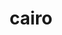 ---
title: "cairo"
layout: cache
categories: [package, develop]
meta: {"versions": ["1.16.0"], "compilers": ["gcc@=11.1.0", "oneapi@=2024.2.0"], "oss": ["ubuntu20.04", "ubuntu22.04"], "platforms": ["linux"], "targets": ["x86_64_v3"], "stacks": ["data-vis-sdk", "e4s-oneapi", "root"], "num_specs": 13, "num_specs_by_stack": {"root": 13, "data-vis-sdk": 6, "e4s-oneapi": 2}}
spec_details: [{"hash": "wq2fpbwnhwpzn2p36kfmhc7cdvv4h3vg", "compiler": "gcc@=11.1.0", "versions": ["1.16.0"], "os": "ubuntu20.04", "platform": "linux", "target": "x86_64_v3", "variants": ["~X", "build_system=autotools", "~fc", "+ft", "+gobject", "patches=7097196,7c4da77", "+pdf", "+pic", "~png", "+shared", "~svg"], "stacks": ["root"], "size": "-", "tarball": "https://binaries.spack.io/develop/build_cache/linux-ubuntu20.04-x86_64_v3/gcc-11.1.0/cairo-1.16.0/linux-ubuntu20.04-x86_64_v3-gcc-11.1.0-cairo-1.16.0-wq2fpbwnhwpzn2p36kfmhc7cdvv4h3vg.spack"}, {"hash": "tzpxclrnau7dbcqzjec35px6ea45jnjj", "compiler": "gcc@=11.1.0", "versions": ["1.16.0"], "os": "ubuntu20.04", "platform": "linux", "target": "x86_64_v3", "variants": ["~X", "build_system=autotools", "~fc", "+ft", "+gobject", "patches=7097196,7c4da77", "+pdf", "+pic", "~png", "+shared", "~svg"], "stacks": ["root"], "size": "-", "tarball": "https://binaries.spack.io/develop/build_cache/linux-ubuntu20.04-x86_64_v3/gcc-11.1.0/cairo-1.16.0/linux-ubuntu20.04-x86_64_v3-gcc-11.1.0-cairo-1.16.0-tzpxclrnau7dbcqzjec35px6ea45jnjj.spack"}, {"hash": "wl4kimkfvaarlk45lr45fmyrln457h4g", "compiler": "gcc@=11.1.0", "versions": ["1.16.0"], "os": "ubuntu20.04", "platform": "linux", "target": "x86_64_v3", "variants": ["~X", "build_system=autotools", "~fc", "+ft", "+gobject", "patches=7097196,7c4da77", "+pdf", "+pic", "~png", "+shared", "~svg"], "stacks": ["root", "data-vis-sdk"], "size": "-", "tarball": "https://binaries.spack.io/develop/build_cache/linux-ubuntu20.04-x86_64_v3/gcc-11.1.0/cairo-1.16.0/linux-ubuntu20.04-x86_64_v3-gcc-11.1.0-cairo-1.16.0-wl4kimkfvaarlk45lr45fmyrln457h4g.spack"}, {"hash": "h3qnamtw47bcb46hukzxvhceen7nmatn", "compiler": "gcc@=11.1.0", "versions": ["1.16.0"], "os": "ubuntu20.04", "platform": "linux", "target": "x86_64_v3", "variants": ["~X", "build_system=autotools", "~fc", "+ft", "+gobject", "patches=7097196,7c4da77", "+pdf", "+pic", "~png", "+shared", "~svg"], "stacks": ["root", "data-vis-sdk"], "size": "-", "tarball": "https://binaries.spack.io/develop/build_cache/linux-ubuntu20.04-x86_64_v3/gcc-11.1.0/cairo-1.16.0/linux-ubuntu20.04-x86_64_v3-gcc-11.1.0-cairo-1.16.0-h3qnamtw47bcb46hukzxvhceen7nmatn.spack"}, {"hash": "33ios5jfivgsnd4sguzxt2zwdhc5d2e2", "compiler": "gcc@=11.1.0", "versions": ["1.16.0"], "os": "ubuntu20.04", "platform": "linux", "target": "x86_64_v3", "variants": ["~X", "build_system=autotools", "~fc", "+ft", "+gobject", "patches=7097196,7c4da77", "+pdf", "+pic", "~png", "+shared", "~svg"], "stacks": ["root"], "size": "-", "tarball": "https://binaries.spack.io/develop/build_cache/linux-ubuntu20.04-x86_64_v3/gcc-11.1.0/cairo-1.16.0/linux-ubuntu20.04-x86_64_v3-gcc-11.1.0-cairo-1.16.0-33ios5jfivgsnd4sguzxt2zwdhc5d2e2.spack"}, {"hash": "4eparhqgjtuvcat4sjhelzsgnu4nyls5", "compiler": "gcc@=11.1.0", "versions": ["1.16.0"], "os": "ubuntu20.04", "platform": "linux", "target": "x86_64_v3", "variants": ["~X", "build_system=autotools", "~fc", "+ft", "+gobject", "patches=7097196,7c4da77", "+pdf", "+pic", "~png", "+shared", "~svg"], "stacks": ["root", "data-vis-sdk"], "size": "-", "tarball": "https://binaries.spack.io/develop/build_cache/linux-ubuntu20.04-x86_64_v3/gcc-11.1.0/cairo-1.16.0/linux-ubuntu20.04-x86_64_v3-gcc-11.1.0-cairo-1.16.0-4eparhqgjtuvcat4sjhelzsgnu4nyls5.spack"}, {"hash": "rod5rvsfgcfwban6dcgdlhmg2msqc2iy", "compiler": "gcc@=11.1.0", "versions": ["1.16.0"], "os": "ubuntu20.04", "platform": "linux", "target": "x86_64_v3", "variants": ["~X", "build_system=autotools", "~fc", "+ft", "+gobject", "patches=7097196,7c4da77", "+pdf", "+pic", "~png", "+shared", "~svg"], "stacks": ["root"], "size": "-", "tarball": "https://binaries.spack.io/develop/build_cache/linux-ubuntu20.04-x86_64_v3/gcc-11.1.0/cairo-1.16.0/linux-ubuntu20.04-x86_64_v3-gcc-11.1.0-cairo-1.16.0-rod5rvsfgcfwban6dcgdlhmg2msqc2iy.spack"}, {"hash": "sohl2m3d7jtx6zwvpnkiximzteqitvyj", "compiler": "gcc@=11.1.0", "versions": ["1.16.0"], "os": "ubuntu20.04", "platform": "linux", "target": "x86_64_v3", "variants": ["~X", "build_system=autotools", "~fc", "+ft", "+gobject", "patches=7097196,7c4da77", "+pdf", "+pic", "~png", "+shared", "~svg"], "stacks": ["root"], "size": "-", "tarball": "https://binaries.spack.io/develop/build_cache/linux-ubuntu20.04-x86_64_v3/gcc-11.1.0/cairo-1.16.0/linux-ubuntu20.04-x86_64_v3-gcc-11.1.0-cairo-1.16.0-sohl2m3d7jtx6zwvpnkiximzteqitvyj.spack"}, {"hash": "fppzw7eakuexah6odihk6diybjiw5zer", "compiler": "gcc@=11.1.0", "versions": ["1.16.0"], "os": "ubuntu20.04", "platform": "linux", "target": "x86_64_v3", "variants": ["~X", "build_system=autotools", "~fc", "+ft", "+gobject", "patches=7097196,7c4da77", "+pdf", "+pic", "~png", "+shared", "~svg"], "stacks": ["root", "data-vis-sdk"], "size": "-", "tarball": "https://binaries.spack.io/develop/build_cache/linux-ubuntu20.04-x86_64_v3/gcc-11.1.0/cairo-1.16.0/linux-ubuntu20.04-x86_64_v3-gcc-11.1.0-cairo-1.16.0-fppzw7eakuexah6odihk6diybjiw5zer.spack"}, {"hash": "u6g2yp45mtgc3ksvuo7frm7c5rp4c37d", "compiler": "gcc@=11.1.0", "versions": ["1.16.0"], "os": "ubuntu20.04", "platform": "linux", "target": "x86_64_v3", "variants": ["~X", "build_system=autotools", "~fc", "+ft", "+gobject", "patches=7097196,7c4da77", "+pdf", "+pic", "~png", "+shared", "~svg"], "stacks": ["root", "data-vis-sdk"], "size": "-", "tarball": "https://binaries.spack.io/develop/build_cache/linux-ubuntu20.04-x86_64_v3/gcc-11.1.0/cairo-1.16.0/linux-ubuntu20.04-x86_64_v3-gcc-11.1.0-cairo-1.16.0-u6g2yp45mtgc3ksvuo7frm7c5rp4c37d.spack"}, {"hash": "wkeznqv7ub4avjbrrcyaznlyqyk7ebme", "compiler": "gcc@=11.1.0", "versions": ["1.16.0"], "os": "ubuntu20.04", "platform": "linux", "target": "x86_64_v3", "variants": ["~X", "build_system=autotools", "~fc", "+ft", "+gobject", "patches=7097196,7c4da77", "+pdf", "+pic", "~png", "+shared", "~svg"], "stacks": ["root", "data-vis-sdk"], "size": "-", "tarball": "https://binaries.spack.io/develop/build_cache/linux-ubuntu20.04-x86_64_v3/gcc-11.1.0/cairo-1.16.0/linux-ubuntu20.04-x86_64_v3-gcc-11.1.0-cairo-1.16.0-wkeznqv7ub4avjbrrcyaznlyqyk7ebme.spack"}, {"hash": "yqxxagz7vgzel6hkbwrvaobmyyswdkxr", "compiler": "oneapi@=2024.2.0", "versions": ["1.16.0"], "os": "ubuntu22.04", "platform": "linux", "target": "x86_64_v3", "variants": ["+X", "build_system=autotools", "+fc", "+ft", "+gobject", "patches=7097196,7c4da77", "+pdf", "+pic", "~png", "+shared", "~svg"], "stacks": ["e4s-oneapi", "root"], "size": "-", "tarball": "https://binaries.spack.io/develop/build_cache/linux-ubuntu22.04-x86_64_v3/oneapi-2024.2.0/cairo-1.16.0/linux-ubuntu22.04-x86_64_v3-oneapi-2024.2.0-cairo-1.16.0-yqxxagz7vgzel6hkbwrvaobmyyswdkxr.spack"}, {"hash": "62f7ffpblppakwlueciru6paeqiq6nd7", "compiler": "oneapi@=2024.2.0", "versions": ["1.16.0"], "os": "ubuntu22.04", "platform": "linux", "target": "x86_64_v3", "variants": ["+X", "build_system=autotools", "+fc", "+ft", "+gobject", "patches=7097196,7c4da77", "+pdf", "+pic", "~png", "+shared", "~svg"], "stacks": ["e4s-oneapi", "root"], "size": "-", "tarball": "https://binaries.spack.io/develop/build_cache/linux-ubuntu22.04-x86_64_v3/oneapi-2024.2.0/cairo-1.16.0/linux-ubuntu22.04-x86_64_v3-oneapi-2024.2.0-cairo-1.16.0-62f7ffpblppakwlueciru6paeqiq6nd7.spack"}]
---